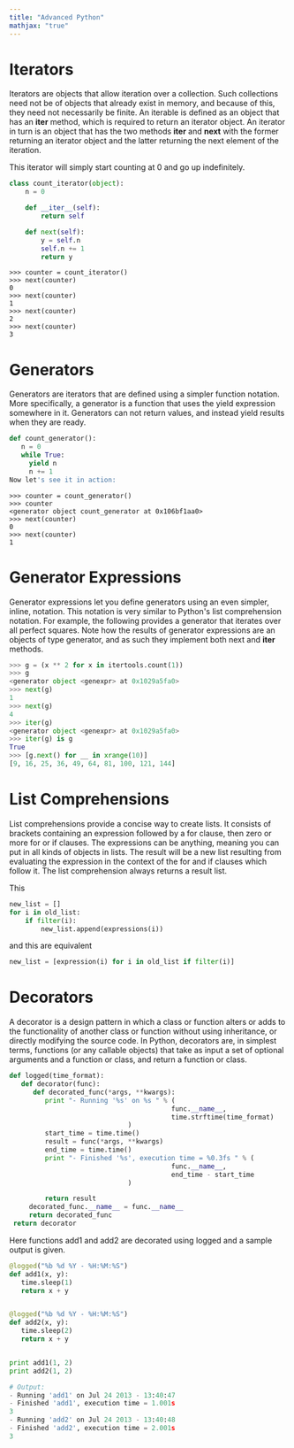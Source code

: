 ```yaml
---
title: "Advanced Python"
mathjax: "true"
---
```



# Iterators

Iterators are objects that allow iteration over a collection. Such collections need not be of objects that already exist in memory, and because of this, they need not necessarily be finite. An iterable is defined as an object that has an __iter__ method, which is required to return an iterator object. An iterator in turn is an object that has the two methods __iter__ and  __next__  with the former returning an iterator object and the latter returning the next element of the iteration.

This iterator will simply start counting at 0 and go up indefinitely.  

```python
class count_iterator(object):
    n = 0

    def __iter__(self):
        return self

    def next(self):
        y = self.n
        self.n += 1
        return y
```        
```
>>> counter = count_iterator()
>>> next(counter)
0
>>> next(counter)
1
>>> next(counter)
2
>>> next(counter)
3
```

# Generators  

Generators are iterators that are defined using a simpler function notation. More specifically, a generator is a function that uses the yield expression somewhere in it. Generators can not return values, and instead yield results when they are ready.  

```python
def count_generator():
   n = 0
   while True:
     yield n
     n += 1
Now let's see it in action:
```
```
>>> counter = count_generator()
>>> counter
<generator object count_generator at 0x106bf1aa0>
>>> next(counter)
0
>>> next(counter)
1
```
# Generator Expressions  

Generator expressions let you define generators using an even simpler, inline, notation. This notation is very similar to Python's list comprehension notation. For example, the following provides a generator that iterates over all perfect squares. Note how the results of generator expressions are an objects of type generator, and as such they implement both next and __iter__ methods.

```python
>>> g = (x ** 2 for x in itertools.count(1))
>>> g
<generator object <genexpr> at 0x1029a5fa0>
>>> next(g)
1
>>> next(g)
4
>>> iter(g)
<generator object <genexpr> at 0x1029a5fa0>
>>> iter(g) is g
True
>>> [g.next() for __ in xrange(10)]
[9, 16, 25, 36, 49, 64, 81, 100, 121, 144]
```  

# List Comprehensions

List comprehensions provide a concise way to create lists. It consists of brackets containing an expression followed by a for clause, then
zero or more for or if clauses. The expressions can be anything, meaning you can put in all kinds of objects in lists. The result will be a new list resulting from evaluating the expression in the
context of the for and if clauses which follow it. The list comprehension always returns a result list.

This
```python
new_list = []
for i in old_list:
    if filter(i):
        new_list.append(expressions(i))
```
and this are equivalent

```python
new_list = [expression(i) for i in old_list if filter(i)]
```

# Decorators  

A decorator is a design pattern in which a class or function alters or adds to the functionality of another class or function without using inheritance, or directly modifying the source code. In Python, decorators are, in simplest terms, functions (or any callable objects) that take as input a set of optional arguments and a function or class, and return a function or class.  

```Python  
def logged(time_format):
   def decorator(func):
      def decorated_func(*args, **kwargs):
         print "- Running '%s' on %s " % (
                                         func.__name__,
                                         time.strftime(time_format)
                              )
         start_time = time.time()
         result = func(*args, **kwargs)
         end_time = time.time()
         print "- Finished '%s', execution time = %0.3fs " % (
                                         func.__name__,
                                         end_time - start_time
                              )

         return result
     decorated_func.__name__ = func.__name__
     return decorated_func
 return decorator
 ```
 Here functions add1 and add2 are decorated using logged and a sample output is given.
 ```python
 @logged("%b %d %Y - %H:%M:%S")
def add1(x, y):
    time.sleep(1)
    return x + y


@logged("%b %d %Y - %H:%M:%S")
def add2(x, y):
    time.sleep(2)
    return x + y


print add1(1, 2)
print add2(1, 2)

# Output:
- Running 'add1' on Jul 24 2013 - 13:40:47
- Finished 'add1', execution time = 1.001s
3
- Running 'add2' on Jul 24 2013 - 13:40:48
- Finished 'add2', execution time = 2.001s
3
```
